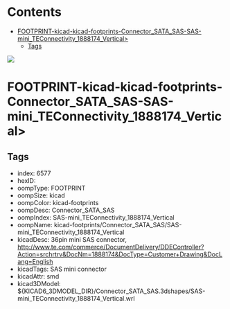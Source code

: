 



Contents
========

* [FOOTPRINT-kicad-kicad-footprints-Connector_SATA_SAS-SAS-mini_TEConnectivity_1888174_Vertical>](#footprint-kicad-kicad-footprints-connector_sata_sas-sas-mini_teconnectivity_1888174_vertical)
	* [Tags](#tags)
  
![][im]
# FOOTPRINT-kicad-kicad-footprints-Connector_SATA_SAS-SAS-mini_TEConnectivity_1888174_Vertical>

## Tags

- index: 6577
- hexID: 
- oompType: FOOTPRINT
- oompSize: kicad
- oompColor: kicad-footprints
- oompDesc: Connector_SATA_SAS
- oompIndex: SAS-mini_TEConnectivity_1888174_Vertical
- oompName: kicad-footprints/Connector_SATA_SAS/SAS-mini_TEConnectivity_1888174_Vertical
- kicadDesc: 36pin mini SAS connector, http://www.te.com/commerce/DocumentDelivery/DDEController?Action=srchrtrv&DocNm=1888174&DocType=Customer+Drawing&DocLang=English
- kicadTags: SAS mini connector
- kicadAttr: smd
- kicad3DModel: ${KICAD6_3DMODEL_DIR}/Connector_SATA_SAS.3dshapes/SAS-mini_TEConnectivity_1888174_Vertical.wrl



[im]: image.png
